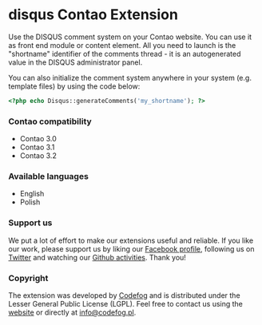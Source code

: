 disqus Contao Extension
=======================

Use the DISQUS comment system on your Contao website. You can use it as front end module or content element. All you need to launch is the "shortname" identifier of the comments thread - it is an autogenerated value in the DISQUS administrator panel.

You can also initialize the comment system anywhere in your system (e.g. template files) by using the code below:

```php
<?php echo Disqus::generateComments('my_shortname'); ?>
```

### Contao compatibility
- Contao 3.0
- Contao 3.1
- Contao 3.2

### Available languages
- English
- Polish

### Support us
We put a lot of effort to make our extensions useful and reliable. If you like our work, please support us by liking our [Facebook profile](http://facebook.com/Codefog), following us on [Twitter](https://twitter.com/codefog) and watching our [Github activities](http://github.com/codefog). Thank you!

### Copyright
The extension was developed by [Codefog](http://codefog.pl) and is distributed under the Lesser General Public License (LGPL). Feel free to contact us using the [website](http://codefog.pl) or directly at info@codefog.pl.